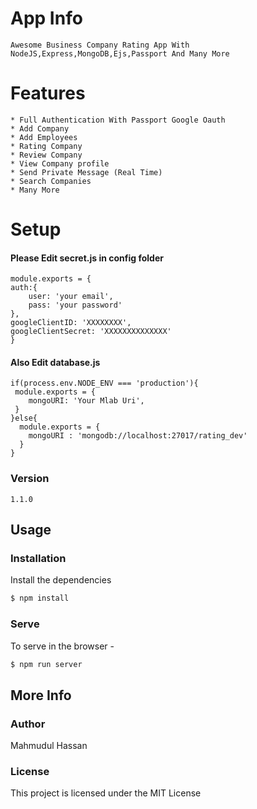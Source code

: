 # App Info
	Awesome Business Company Rating App With NodeJS,Express,MongoDB,Ejs,Passport And Many More

# Features
	* Full Authentication With Passport Google Oauth
	* Add Company
	* Add Employees
	* Rating Company
	* Review Company
	* View Company profile
	* Send Private Message (Real Time)
	* Search Companies
	* Many More

# Setup

#### Please Edit secret.js in config folder
    module.exports = {
	auth:{
		user: 'your email',
		pass: 'your password'
	},
	googleClientID: 'XXXXXXXX',
	googleClientSecret: 'XXXXXXXXXXXXXX'
	}

 #### Also Edit database.js
    if(process.env.NODE_ENV === 'production'){
     module.exports = {
        mongoURI: 'Your Mlab Uri',
     }
    }else{
      module.exports = {
        mongoURI : 'mongodb://localhost:27017/rating_dev'
      }
    }


### Version
	1.1.0

## Usage

### Installation

Install the dependencies

```sh
$ npm install
```

### Serve
To serve in the browser  -

```sh
$ npm run server
```


## More Info

### Author

Mahmudul Hassan


### License

This project is licensed under the MIT License
